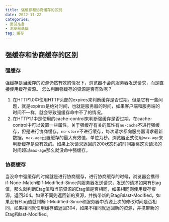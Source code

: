 ```yaml
---
title: 强缓存和协商缓存的区别
date: 2022-11-22
categories: 
- 面试准备
- 浏览器基础
tag: 缓存
---
```


## 强缓存和协商缓存的区别

### 强缓存
强缓存是当缓存的资源仍然有效的情况下，浏览器不会向服务器发送请求，而是直接使用缓存资源。
怎么判断强缓存的资源是否有效呢？
1. 在HTTP1.0中使用HTTP头部的expires来判断缓存是否过期。但是它有一些问题，就是expires是绝对时间，也就是服务器的时间，如果客户端和服务端的时间不一样，就会导致强缓存命中不了的情况。
2. 在HTTP1.1中是使用的cache-control来判断强缓存是否过期，在cache-control中可以设置一些属性，关于强缓存有关的属性有`no-cache`不进行强缓存，但是进行协商缓存，`no-store`不进行缓存，每次请求都向服务器请求最新数据，`max-age`设置缓存的最大有效值，单位为秒。浏览器正式使用`max-age`来判断缓存是否有效的。如果上次请求返回的200状态码的时间距离这次请求的时间超过`max-age`那么就没命中强缓存。

### 协商缓存
当没命中强缓存的时候就是进行协商缓存，进行协商缓存的时候，浏览器会携带if-None-Match和if-Modified-Since向服务器发送请求，发送的请求如果有Etag值，那么就判断Etag值和当前资源的Etag值是否相同，如果相同则使用缓存资源，返回304。如果不同则返回新的资源，并携带新的Etag和last-Modified，如果没有Etag值就判断if-Modified-Since和服务器中资源上次的修改时间是否相同，如果相同就使用缓存值返回304，如果不相同就返回新的资源，并携带新的Etag和last-Modified。